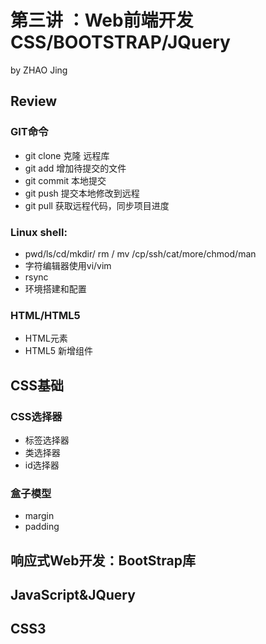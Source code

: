 # 第三讲 ：Web前端开发 CSS/BOOTSTRAP/JQuery
by ZHAO Jing

## Review

### GIT命令
- git clone 克隆 远程库
- git add 增加待提交的文件
- git commit 本地提交
- git push 提交本地修改到远程
- git pull  获取远程代码，同步项目进度


### Linux shell:
- pwd/ls/cd/mkdir/ rm / mv /cp/ssh/cat/more/chmod/man 
- 字符编辑器使用vi/vim
- rsync
- 环境搭建和配置


### HTML/HTML5
- HTML元素
- HTML5 新增组件

## CSS基础
### CSS选择器 
- 标签选择器
- 类选择器
- id选择器


### 盒子模型
- margin
- padding

## 响应式Web开发：BootStrap库
## JavaScript&JQuery

## CSS3


